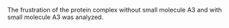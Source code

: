 The frustration of the protein complex without small molecule A3 and with small molecule A3 was analyzed.
